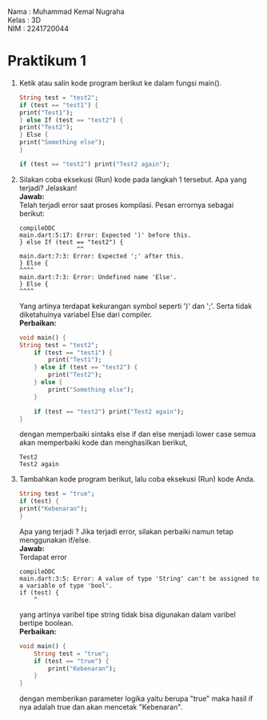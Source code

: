 Nama : Muhammad Kemal Nugraha\
Kelas : 3D\
NIM : 2241720044

# Praktikum 1
1. Ketik atau salin kode program berikut ke dalam fungsi main().
    ```dart
    String test = "test2";
    if (test == "test1") {
    print("Test1");
    } else If (test == "test2") {
    print("Test2");
    } Else {
    print("Something else");
    }

    if (test == "test2") print("Test2 again");
    ```
2. Silakan coba eksekusi (Run) kode pada langkah 1 tersebut. Apa yang terjadi? Jelaskan!\
**Jawab:**\
Telah terjadi error saat proses kompilasi. Pesan errornya sebagai berikut:
    ```
    compileDDC
    main.dart:5:17: Error: Expected ')' before this.
    } else If (test == "test2") {
                    ^^
    main.dart:7:3: Error: Expected ';' after this.
    } Else {
    ^^^^
    main.dart:7:3: Error: Undefined name 'Else'.
    } Else {
    ^^^^
    ``` 
    Yang artinya terdapat kekurangan symbol seperti ')' dan ';'. Serta tidak diketahuinya variabel Else dari compiler.\
    **Perbaikan:**
    ```dart
    void main() {
    String test = "test2";
        if (test == "test1") {
            print("Test1");
        } else if (test == "test2") {
            print("Test2");
        } else {
            print("Something else");
        }

        if (test == "test2") print("Test2 again");
    }
    ```
    dengan memperbaiki sintaks else if dan else menjadi lower case semua akan memperbaiki kode dan menghasilkan berikut,
    ```
    Test2
    Test2 again
    ```

3. Tambahkan kode program berikut, lalu coba eksekusi (Run) kode Anda.
    ```dart
    String test = "true";
    if (test) {
    print("Kebenaran");
    }
    ```
    Apa yang terjadi ? Jika terjadi error, silakan perbaiki namun tetap menggunakan if/else.\
    **Jawab:**\
    Terdapat error
    ```
    compileDDC
    main.dart:3:5: Error: A value of type 'String' can't be assigned to a variable of type 'bool'.
    if (test) {
        ^
    ```
    yang artinya varibel tipe string tidak bisa digunakan dalam varibel bertipe boolean.\
    **Perbaikan:**
    ```dart
    void main() {
        String test = "true";
        if (test == "true") {
            print("Kebenaran");
        }
    }
    ```
    dengan memberikan parameter logika yaitu berupa "true" maka hasil if nya adalah true dan akan mencetak "Kebenaran".

